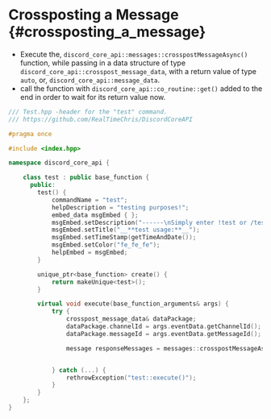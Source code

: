 Crossposting a Message {#crossposting_a_message}
============
- Execute the, `discord_core_api::messages::crosspostMessageAsync()` function, while passing in a data structure of type `discord_core_api::crosspost_message_data`, with a return value of type `auto`, or, `discord_core_api::message_data`.
- call the function with `discord_core_api::co_routine::get()` added to the end in order to wait for its return value now.

```cpp
/// Test.hpp -header for the "test" command.
/// https://github.com/RealTimeChris/DiscordCoreAPI

#pragma once

#include <index.hpp>

namespace discord_core_api {

	class test : public base_function {
	  public:
		test() {
			commandName = "test";
			helpDescription = "testing purposes!";
			embed_data msgEmbed { };
			msgEmbed.setDescription("------\nSimply enter !test or /test!\n------");
			msgEmbed.setTitle("__**test usage:**__");
			msgEmbed.setTimeStamp(getTimeAndDate());
			msgEmbed.setColor("fe_fe_fe");
			helpEmbed = msgEmbed;
		}

		unique_ptr<base_function> create() {
			return makeUnique<test>();
		}

		virtual void execute(base_function_arguments& args) {
			try {
				crosspost_message_data& dataPackage;
				dataPackage.channelId = args.eventData.getChannelId();
				dataPackage.messageId = args.eventData.getMessageId();

				message responseMessages = messages::crosspostMessageAsync(const dataPackage).get();


			} catch (...) {
				rethrowException("test::execute()");
			}
		}
	};
}
```
